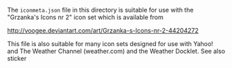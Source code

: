 The `iconmeta.json` file in this directory is suitable for use with the 
"Grzanka's Icons nr 2" icon set which is available from 

http://voogee.deviantart.com/art/Grzanka-s-Icons-nr-2-44204272

This file is also suitable for many icon sets designed for use with
Yahoo! and The Weather Channel (weather.com) and the Weather Docklet. 
See also sticker